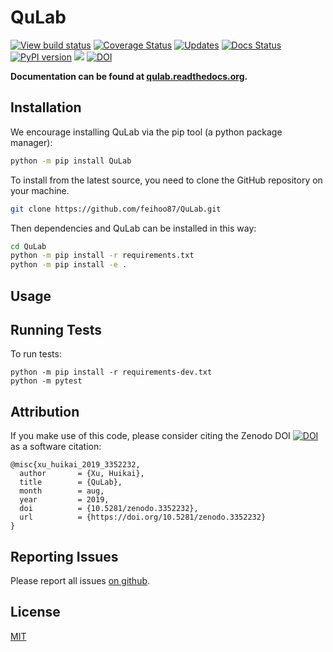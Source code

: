 # QuLab
[![View build status](https://travis-ci.org/feihoo87/QuLab.svg?branch=master)](https://travis-ci.org/feihoo87/QuLab)
[![Coverage Status](https://coveralls.io/repos/github/feihoo87/QuLab/badge.svg)](https://coveralls.io/github/feihoo87/QuLab)
[![Updates](https://pyup.io/repos/github/feihoo87/QuLab/shield.svg)](https://pyup.io/repos/github/feihoo87/QuLab/)
[![Docs Status](https://readthedocs.org/projects/qulab/badge/?version=latest)](http://qulab.readthedocs.org)
[![PyPI version](https://badge.fury.io/py/QuLab.svg)](https://badge.fury.io/py/QuLab)
[![](https://img.shields.io/badge/python-3.6%2C%203.7-brightgreen.svg)]()
[![DOI](https://zenodo.org/badge/DOI/10.5281/zenodo.3352232.svg)](https://doi.org/10.5281/zenodo.3352232)

**Documentation can be found at [qulab.readthedocs.org](https://qulab.readthedocs.org/).**

## Installation
We encourage installing QuLab via the pip tool (a python package manager):
```bash
python -m pip install QuLab
```

To install from the latest source, you need to clone the GitHub repository on your machine.
```bash
git clone https://github.com/feihoo87/QuLab.git
```

Then dependencies and QuLab can be installed in this way:
```bash
cd QuLab
python -m pip install -r requirements.txt
python -m pip install -e .
```

## Usage


## Running Tests
To run tests:

```
python -m pip install -r requirements-dev.txt
python -m pytest
```

## Attribution
If you make use of this code, please consider citing the Zenodo DOI [![DOI](https://zenodo.org/badge/DOI/10.5281/zenodo.3352232.svg)](https://doi.org/10.5281/zenodo.3352232) as a software citation:
```
@misc{xu_huikai_2019_3352232,
  author       = {Xu, Huikai},
  title        = {QuLab},
  month        = aug,
  year         = 2019,
  doi          = {10.5281/zenodo.3352232},
  url          = {https://doi.org/10.5281/zenodo.3352232}
}
```

## Reporting Issues
Please report all issues [on github](https://github.com/feihoo87/QuLab/issues).

## License

[MIT](https://opensource.org/licenses/MIT)
